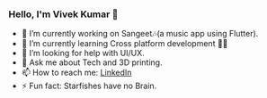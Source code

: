 ### Hello, I'm Vivek Kumar 👋

- 🔭 I’m currently working on Sangeet🎶(a music app using Flutter).
- 🌱 I’m currently learning Cross platform development 🧑‍💻
- 🤔 I’m looking for help with UI/UX.
- 💬 Ask me about Tech and 3D printing.
- 📫 How to reach me: [LinkedIn](https://www.linkedin.com/in/vivekkumar432)
- ⚡ Fun fact: Starfishes have no Brain.

